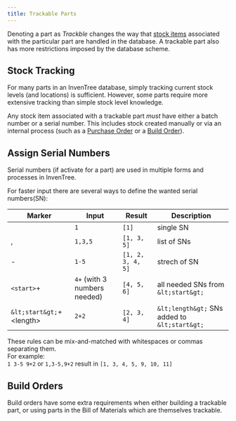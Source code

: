 ```yaml
---
title: Trackable Parts
---
```


Denoting a part as *Trackble* changes the way that [stock items](../../stock/stock) associated with the particular part are handled in the database. A trackable part also has more restrictions imposed by the database scheme.

## Stock Tracking

For many parts in an InvenTree database, simply tracking current stock levels (and locations) is sufficient. However, some parts require more extensive tracking than simple stock level knowledge.

Any stock item associated with a trackable part *must* have either a batch number or a serial number. This includes stock created manually or via an internal process (such as a [Purchase Order](../companies/po.md) or a [Build Order](../build/build.md)).


## Assign Serial Numbers

Serial numbers (if activate for a part) are used in multiple forms and processes in InvenTree.

For faster input there are several ways to define the wanted serial numbers(SN):

| Marker | Input | Result | Description |
| --- | --- | --- | --- |
|  | `1` | `[1]` | single SN |
| , | `1,3,5` | `[1, 3, 5]` | list of SNs |
| - | `1-5` | `[1, 2, 3, 4, 5]` | strech of SN |
| `<start>`+ | `4+` (with 3 numbers needed) | `[4, 5, 6]` | all needed SNs from `&lt;start&gt;` |
| `&lt;start&gt;`+&lt;length&gt; | `2+2` | `[2, 3, 4]` | `&lt;length&gt;` SNs added to `&lt;start&gt;` |

These rules can be mix-and-matched with whitespaces or commas separating them.  
For example:  
`1 3-5 9+2` or `1,3-5,9+2` result in `[1, 3, 4, 5, 9, 10, 11]`


## Build Orders

Build orders have some extra requirements when either building a trackable part, or using parts in the Bill of Materials which are themselves trackable.